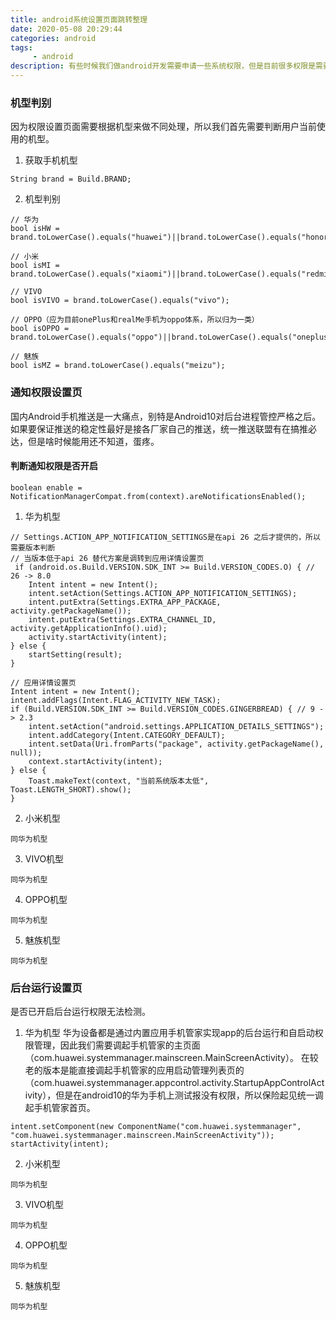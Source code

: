 ```yaml
---
title: android系统设置页面跳转整理
date: 2020-05-08 20:29:44
categories: android
tags:
     - android
description: 有些时候我们做android开发需要申请一些系统权限，但是目前很多权限是需要用户手动设置；为了方便用户找到权限的设置页，我们可以给用户直接调起对应权限的设置页。由于国内各大品牌机型定制的原因，同一权限在不同品牌的不同机型对应的页面有可能不一样，所以有必要整理一份文档方便后期查看。
---
```


### 机型判别
因为权限设置页面需要根据机型来做不同处理，所以我们首先需要判断用户当前使用的机型。

1. 获取手机机型
```
String brand = Build.BRAND;
```

2. 机型判别
```
// 华为
bool isHW = brand.toLowerCase().equals("huawei")||brand.toLowerCase().equals("honor");

// 小米
bool isMI = brand.toLowerCase().equals("xiaomi")||brand.toLowerCase().equals("redmi")||brand.toLowerCase().equals("mi");

// VIVO
bool isVIVO = brand.toLowerCase().equals("vivo");

// OPPO（应为目前onePlus和realMe手机为oppo体系，所以归为一类）
bool isOPPO = brand.toLowerCase().equals("oppo")||brand.toLowerCase().equals("oneplus")||brand.toLowerCase().equals("realme");

// 魅族
bool isMZ = brand.toLowerCase().equals("meizu");
```

### 通知权限设置页
国内Android手机推送是一大痛点，别特是Android10对后台进程管控严格之后。如果要保证推送的稳定性最好是接各厂家自己的推送，统一推送联盟有在搞推必达，但是啥时候能用还不知道，蛋疼。

#### 判断通知权限是否开启
```
boolean enable = NotificationManagerCompat.from(context).areNotificationsEnabled();
```

1. 华为机型
```
// Settings.ACTION_APP_NOTIFICATION_SETTINGS是在api 26 之后才提供的，所以需要版本判断
// 当版本低于api 26 替代方案是调转到应用详情设置页
 if (android.os.Build.VERSION.SDK_INT >= Build.VERSION_CODES.O) { // 26 -> 8.0
    Intent intent = new Intent();
    intent.setAction(Settings.ACTION_APP_NOTIFICATION_SETTINGS);
    intent.putExtra(Settings.EXTRA_APP_PACKAGE, activity.getPackageName());
    intent.putExtra(Settings.EXTRA_CHANNEL_ID, activity.getApplicationInfo().uid);
    activity.startActivity(intent);
} else {
    startSetting(result);
}

// 应用详情设置页
Intent intent = new Intent();
intent.addFlags(Intent.FLAG_ACTIVITY_NEW_TASK);
if (Build.VERSION.SDK_INT >= Build.VERSION_CODES.GINGERBREAD) { // 9 -> 2.3
    intent.setAction("android.settings.APPLICATION_DETAILS_SETTINGS");
    intent.addCategory(Intent.CATEGORY_DEFAULT);
    intent.setData(Uri.fromParts("package", activity.getPackageName(), null));
    context.startActivity(intent);
} else {
    Toast.makeText(context, "当前系统版本太低", Toast.LENGTH_SHORT).show();
}
```

2. 小米机型
```
同华为机型
```

3. VIVO机型
```
同华为机型
```

4. OPPO机型
```
同华为机型
```

5. 魅族机型
```
同华为机型
```

### 后台运行设置页
是否已开启后台运行权限无法检测。

1. 华为机型
华为设备都是通过内置应用手机管家实现app的后台运行和自启动权限管理，因此我们需要调起手机管家的主页面（com.huawei.systemmanager.mainscreen.MainScreenActivity）。
在较老的版本是能直接调起手机管家的应用启动管理列表页的（com.huawei.systemmanager.appcontrol.activity.StartupAppControlActivity），但是在android10的华为手机上测试报没有权限，所以保险起见统一调起手机管家首页。
```
intent.setComponent(new ComponentName("com.huawei.systemmanager", "com.huawei.systemmanager.mainscreen.MainScreenActivity"));
startActivity(intent);
```

2. 小米机型
```
同华为机型
```

3. VIVO机型
```
同华为机型
```

4. OPPO机型
```
同华为机型
```

5. 魅族机型
```
同华为机型
```

